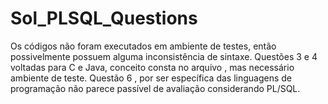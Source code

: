 # Sol_PLSQL_Questions
Os códigos não foram executados em ambiente de testes, então possivelmente possuem alguma inconsistência de sintaxe.
Questões 3 e 4 voltadas para C e Java, conceito consta no arquivo , mas necessário ambiente de teste.
Questão 6 , por ser específica das linguagens de programação não  parece passível de avaliação considerando PL/SQL.
